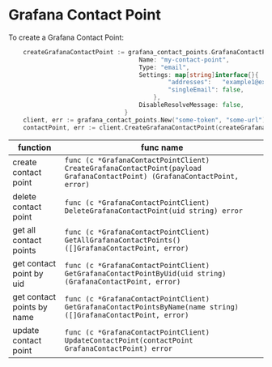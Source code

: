 # Grafana Contact Point

To create a Grafana Contact Point:

```go
    createGrafanaContactPoint := grafana_contact_points.GrafanaContactPoint{
                                    Name: "my-contact-point",
                                    Type: "email",
                                    Settings: map[string]interface{}{
                                            "addresses":   "example1@example.com;example2@example.com",
                                            "singleEmail": false,
                                        },
                                    DisableResolveMessage: false,
                                }	
    client, err := grafana_contact_points.New("some-token", "some-url")
    contactPoint, err := client.CreateGrafanaContactPoint(createGrafanaContactPoint)
```

| function                   | func name                                                                                                                 |
|----------------------------|---------------------------------------------------------------------------------------------------------------------------|
| create contact point       | `func (c *GrafanaContactPointClient) CreateGrafanaContactPoint(payload GrafanaContactPoint) (GrafanaContactPoint, error)` |
| delete contact point       | `func (c *GrafanaContactPointClient) DeleteGrafanaContactPoint(uid string) error`                                         |
| get all contact points     | `func (c *GrafanaContactPointClient) GetAllGrafanaContactPoints() ([]GrafanaContactPoint, error)`                         |
| get contact point by uid   | `func (c *GrafanaContactPointClient) GetGrafanaContactPointByUid(uid string) (GrafanaContactPoint, error)`                |
| get contact points by name | `func (c *GrafanaContactPointClient) GetGrafanaContactPointsByName(name string) ([]GrafanaContactPoint, error) `          |
| update contact point       | `func (c *GrafanaContactPointClient) UpdateContactPoint(contactPoint GrafanaContactPoint) error`                          |